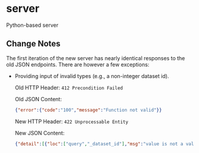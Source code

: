 # server
Python-based server



## Change Notes
The first iteration of the new server has nearly identical responses to the old JSON endpoints.
There are however a few exceptions:

 - Providing input of invalid types (e.g., a non-integer dataset id).

   Old HTTP Header: `412 Precondition Failed`

   Old JSON Content:
   ```json
   {"error":{"code":"100","message":"Function not valid"}}
   ```

   New HTTP Header: `422 Unprocessable Entity`

   New JSON Content:
    ```json
   {"detail":[{"loc":["query","_dataset_id"],"msg":"value is not a valid integer","type":"type_error.integer"}]}
    ```
